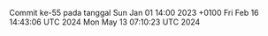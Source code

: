 Commit ke-55 pada tanggal Sun Jan 01 14:00 2023 +0100
Fri Feb 16 14:43:06 UTC 2024
Mon May 13 07:10:23 UTC 2024
